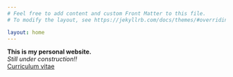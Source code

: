 ```yaml
---
# Feel free to add content and custom Front Matter to this file.
# To modify the layout, see https://jekyllrb.com/docs/themes/#overriding-theme-defaults

layout: home
---
```

**This is my personal website.**   
*Still under construction!!*   
[Curriculum vitae](/about/)